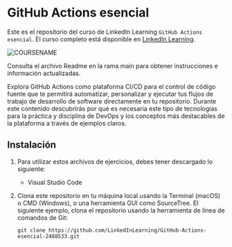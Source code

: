 # GitHub Actions esencial
Este es el repositorio del curso de LinkedIn Learning `GitHub Actions esencial`. El curso completo está disponible en [LinkedIn Learning][lil-course-url].

![COURSENAME][lil-thumbnail-url] 

Consulta el archivo Readme en la rama main para obtener instrucciones e información actualizadas.

Explora GitHub Actions como plataforma CI/CD para el control de código fuente que te permitirá automatizar, personalizar y ejecutar tus flujos de trabajo de desarrollo de software directamente en tu repositorio. Durante este contenido descubrirás por qué es necesaria este tipo de tecnologías para la práctica y disciplina de DevOps y los conceptos más destacables de la plataforma a través de ejemplos claros.

## Instalación
1. Para utilizar estos archivos de ejercicios, debes tener descargado lo siguiente:
	- Visual Studio Code
	
2. Clona este repositorio en tu máquina local usando la Terminal (macOS) o CMD (Windows), o una herramienta GUI como SourceTree.  El siguiente ejemplo, clona el repositorio usando la herramienta de línea de comandos de Git:

	``` git clone https://github.com/LinkedInLearning/GitHub-Actions-esencial-2488533.git ```

[0]: # (Replace these placeholder URLs with actual course URLs)
[lil-course-url]: https://www.linkedin.com/learning/github-actions-esencial/desde-los-procesos-mas-simples-hasta-los-mas-complejos-con-github-actions
[lil-thumbnail-url]: https://media.licdn.com/dms/image/C4E0DAQEdv3abpu4GoA/learning-public-crop_675_1200/0/1669818267108?e=2147483647&v=beta&t=CasWbfDT7N6QpkezKOzQHvAr4FRw6KStKkQoW1YUKn8
